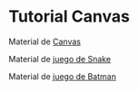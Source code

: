Tutorial Canvas
==

Material de [Canvas](https://github.com/tonylattke/canvas)

Material de [juego de Snake](https://github.com/tonylattke/snake)

Material de [juego de Batman](https://github.com/tonylattke/batman)